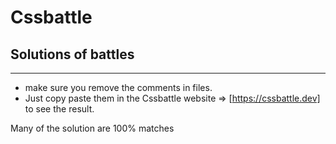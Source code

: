 # Cssbattle 

## Solutions of battles 

---

  - make sure you remove the comments in files.
  -  Just copy paste them in the Cssbattle website =>
  [https://cssbattle.dev] 
  to see the result.
  
  Many of the solution are 100% matches
